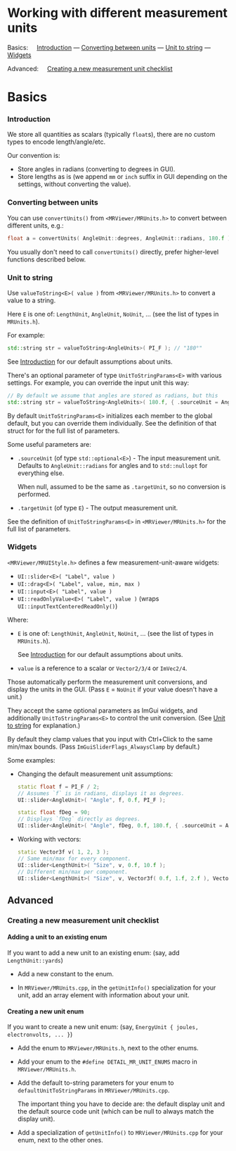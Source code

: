 # Working with different measurement units

Basics: &nbsp; &nbsp; [Introduction](#introduction) — [Converting between units](#converting-between-units) — [Unit to string](#unit-to-string) — [Widgets](#widgets)

Advanced: &nbsp; &nbsp; [Creating a new measurement unit checklist](#creating-a-new-measurement-unit-checklist)

# Basics

### Introduction

We store all quantities as scalars (typically `float`s), there are no custom types to encode length/angle/etc.

Our convention is:
* Store angles in radians (converting to degrees in GUI).
* Store lengths as is (we append `mm` or `inch` suffix in GUI depending on the settings, without converting the value).

### Converting between units

You can use `convertUnits()` from `<MRViewer/MRUnits.h>` to convert between different units, e.g.:
```cpp
float a = convertUnits( AngleUnit::degrees, AngleUnit::radians, 180.f ); // a == pi
```
You usually don't need to call `convertUnits()` directly, prefer higher-level functions described below.

### Unit to string

Use `valueToString<E>( value )` from `<MRViewer/MRUnits.h>` to convert a value to a string.

Here `E` is one of: `LengthUnit`, `AngleUnit`, `NoUnit`, ... (see the list of types in `MRUnits.h`).

For example:
```cpp
std::string str = valueToString<AngleUnits>( PI_F ); // "180°"
```

See [Introduction](#introduction) for our default assumptions about units.

There's an optional parameter of type `UnitToStringParams<E>` with various settings. For example, you can override the input unit this way:

```cpp
// By default we assume that angles are stored as radians, but this
std::string str = valueToString<AngleUnits>( 180.f, { .sourceUnit = AngleUnit::degrees } ); // "180°"
```

By default `UnitToStringParams<E>` initializes each member to the global default, but you can override them individually. See the definition of that struct for for the full list of parameters.

Some useful parameters are:

* `.sourceUnit` (of type `std::optional<E>`) - The input measurement unit. Defaults to `AngleUnit::radians` for angles and to `std::nullopt` for everything else.

    When null, assumed to be the same as `.targetUnit`, so no conversion is performed.

* `.targetUnit` (of type `E`) - The output measurement unit.

See the definition of `UnitToStringParams<E>` in `<MRViewer/MRUnits.h>` for the full list of parameters.

### Widgets

`<MRViewer/MRUIStyle.h>` defines a few measurement-unit-aware widgets:

* `UI::slider<E>( "Label", value )`
* `UI::drag<E>( "Label", value, min, max )`
* `UI::input<E>( "Label", value )`
* `UI::readOnlyValue<E>( "Label", value )` (wraps `UI::inputTextCenteredReadOnly()`)

Where:

* `E` is one of: `LengthUnit`, `AngleUnit`, `NoUnit`, ... (see the list of types in `MRUnits.h`).

  See [Introduction](#introduction) for our default assumptions about units.

* `value` is a reference to a scalar or `Vector2/3/4` or `ImVec2/4`.

Those automatically perform the measurement unit conversions, and display the units in the GUI. (Pass `E` = `NoUnit` if your value doesn't have a unit.)

They accept the same optional parameters as ImGui widgets, and additionally `UnitToStringParams<E>` to control the unit conversion. (See [Unit to string](#unit-to-string) for explanation.)

By default they clamp values that you input with Ctrl+Click to the same min/max bounds. (Pass `ImGuiSliderFlags_AlwaysClamp` by default.)

Some examples:

* Changing the default measurement unit assumptions:

  ```cpp
  static float f = PI_F / 2;
  // Assumes `f` is in radians, displays it as degrees.
  UI::slider<AngleUnit>( "Angle", f, 0.f, PI_F );

  static float fDeg = 90;
  // Displays `fDeg` directly as degrees.
  UI::slider<AngleUnit>( "Angle", fDeg, 0.f, 180.f, { .sourceUnit = AngleUnit::degrees } );
  ```

* Working with vectors:
  ```cpp
  static Vector3f v( 1, 2, 3 );
  // Same min/max for every component.
  UI::slider<LengthUnit>( "Size", v, 0.f, 10.f );
  // Different min/max per component.
  UI::slider<LengthUnit>( "Size", v, Vector3f( 0.f, 1.f, 2.f ), Vector3f( 10.f, 11.f, 12.f ) );
  ```

## Advanced

### Creating a new measurement unit checklist

#### Adding a unit to an existing enum

If you want to add a new unit to an existing enum: (say, add `LengthUnit::yards`)

* Add a new constant to the enum.

* In `MRViewer/MRUnits.cpp`, in the `getUnitInfo()` specialization for your unit, add an array element with information about your unit.

#### Creating a new unit enum

If you want to create a new unit enum: (say, `EnergyUnit { joules, electronvolts, ... }`)

* Add the enum to `MRViewer/MRUnits.h`, next to the other enums.
* Add your enum to the `#define DETAIL_MR_UNIT_ENUMS` macro in `MRViewer/MRUnits.h`.
* Add the default to-string parameters for your enum to `defaultUnitToStringParams` in `MRViewer/MRUnits.cpp`.

  The important thing you have to decide are: the default display unit and the default source code unit (which can be null to always match the display unit).

* Add a specialization of `getUnitInfo()` to `MRViewer/MRUnits.cpp` for your enum, next to the other ones.
